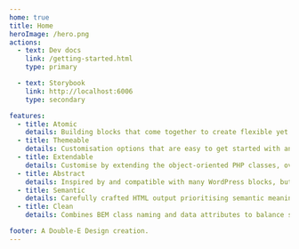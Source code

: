 ```yaml
---
home: true
title: Home
heroImage: /hero.png
actions:
  - text: Dev docs
    link: /getting-started.html
    type: primary

  - text: Storybook
    link: http://localhost:6006
    type: secondary

features:
  - title: Atomic
    details: Building blocks that come together to create flexible yet consistent UI design components and patterns.
  - title: Themeable
    details: Customisation options that are easy to get started with and extend with a little CSS know-how.
  - title: Extendable
    details: Customise by extending the object-oriented PHP classes, override HTML output using Blade, and more.
  - title: Abstract
    details: Inspired by and compatible with many WordPress blocks, but generic enough to be used in any PHP project.
  - title: Semantic
    details: Carefully crafted HTML output prioritising semantic meaning and accessibility.
  - title: Clean
    details: Combines BEM class naming and data attributes to balance scoped and global styling while avoiding class name soup.

footer: A Double-E Design creation.
---
```




